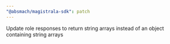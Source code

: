 ```yaml
---
"@absmach/magistrala-sdk": patch
---
```


Update role responses to return string arrays instead of an object containing string arrays
